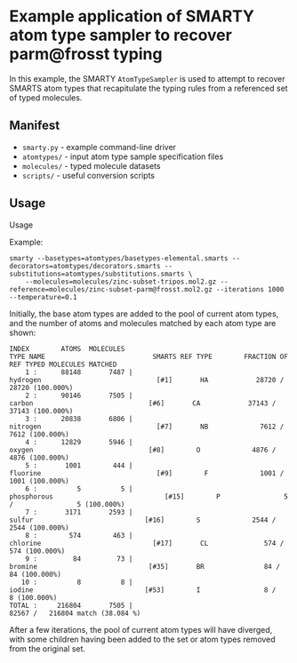 # Example application of SMARTY atom type sampler to recover parm@frosst typing

In this example, the SMARTY `AtomTypeSampler` is used to attempt to recover SMARTS atom types that recapitulate the typing rules from a referenced set of typed molecules.

## Manifest
* `smarty.py` - example command-line driver
* `atomtypes/` - input atom type sample specification files
* `molecules/` - typed molecule datasets
* `scripts/` - useful conversion scripts

## Usage

Usage

Example:
```
smarty --basetypes=atomtypes/basetypes-elemental.smarts --decorators=atomtypes/decorators.smarts --substitutions=atomtypes/substitutions.smarts \
    --molecules=molecules/zinc-subset-tripos.mol2.gz --reference=molecules/zinc-subset-parm@frosst.mol2.gz --iterations 1000 --temperature=0.1
```

Initially, the base atom types are added to the pool of current atom types, and the number of atoms and molecules matched by each atom type are shown:
```
INDEX        ATOMS  MOLECULES                                                          TYPE NAME                           SMARTS REF TYPE        FRACTION OF REF TYPED MOLECULES MATCHED
    1 :      88148       7487 |                                                         hydrogen                             [#1]       HA            28720 /            28720 (100.000%)
    2 :      90146       7505 |                                                           carbon                             [#6]       CA            37143 /            37143 (100.000%)
    3 :      20838       6806 |                                                         nitrogen                             [#7]       NB             7612 /             7612 (100.000%)
    4 :      12829       5946 |                                                           oxygen                             [#8]        O             4876 /             4876 (100.000%)
    5 :       1001        444 |                                                         fluorine                             [#9]        F             1001 /             1001 (100.000%)
    6 :          5          5 |                                                      phosphorous                            [#15]        P                5 /                5 (100.000%)
    7 :       3171       2593 |                                                           sulfur                            [#16]        S             2544 /             2544 (100.000%)
    8 :        574        463 |                                                         chlorine                            [#17]       CL              574 /              574 (100.000%)
    9 :         84         73 |                                                          bromine                            [#35]       BR               84 /               84 (100.000%)
   10 :          8          8 |                                                           iodine                            [#53]        I                8 /                8 (100.000%)
TOTAL :     216804       7505 |                                                                                                       82567 /   216804 match (38.084 %)
```
After a few iterations, the pool of current atom types will have diverged, with some children having been added to the set or atom types removed from the original set.
```

```
